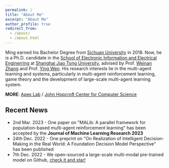 ```yaml
---
permalink: /
title: "About Me"
excerpt: "About Me"
author_profile: true
redirect_from: 
  - /about/
  - /about.html
---
```


Ming earned his Bachelor Degree from [Sichuan University](http://en.scu.edu.cn) in 2018. Now, he is a Ph.D. candidate in the [School of Electronic Information and Electrical Enginerring](http://www.seiee.sjtu.edu.cn/) at [Shanghai Jiao Tong University](https://www.sjtu.edu.cn), advised by Prof. [Weinan Zhang](http://wnzhang.net) and Prof. [Ying Wen](https://yingwen.io). His research interests lie in the multi-agent learning and systems, particularly in multi-agent reinforcement learning, game theory and the development of large-scale multi-agent learning system.


**MORE**: [Apex Lab](http://apexlab.org) / [John Hopcroft Center for Computer Science](http://jhc.sjtu.edu.cn)


## Recent News

- 2nd Mar. 2023 - One paper on "MALib: A parallel framework for population-based multi-agent reinforcement learning" has been accepted by the **Journal of Machine Learning Research 2023**
- 24th Dec. 2022 - One preprint on "On Realization of Intelligent Decision-Making in the Real World: A Foundation Decision Model Perspective" has been published
- 7th Dec. 2022 - We open-sourced a large-scale multi-modal pre-trained model on Github, [check it and star!](https://github.com/Shanghai-Digital-Brain-Laboratory/BDM-DB1)